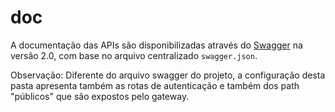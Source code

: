 # doc

A documentação das APIs são disponibilizadas através do [Swagger](https://swagger.io/) na versão 2.0, com base no arquivo centralizado `swagger.json`.

Observação: Diferente do arquivo swagger do projeto, a configuração desta pasta apresenta também as rotas de autenticação e também dos path "públicos" que são expostos pelo gateway.



